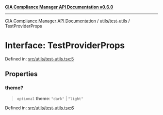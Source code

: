 [**CIA Compliance Manager API Documentation v0.6.0**](../../../README.md)

***

[CIA Compliance Manager API Documentation](../../../modules.md) / [utils/test-utils](../README.md) / TestProviderProps

# Interface: TestProviderProps

Defined in: [src/utils/test-utils.tsx:5](https://github.com/Hack23/cia-compliance-manager/blob/32fe683007dd7fe1aa6b244d2353e60fab4f51de/src/utils/test-utils.tsx#L5)

## Properties

### theme?

> `optional` **theme**: `"dark"` \| `"light"`

Defined in: [src/utils/test-utils.tsx:6](https://github.com/Hack23/cia-compliance-manager/blob/32fe683007dd7fe1aa6b244d2353e60fab4f51de/src/utils/test-utils.tsx#L6)
